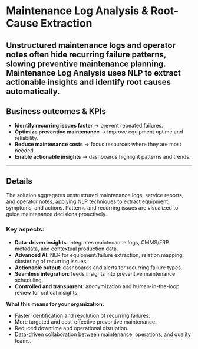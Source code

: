 # Maintenance Log Analysis & Root-Cause Extraction

Unstructured maintenance logs and operator notes often hide **recurring failure patterns**, **slowing preventive maintenance planning**. **Maintenance Log Analysis** uses NLP to **extract actionable insights** and **identify root causes automatically**.  
---

## Business outcomes & KPIs 
- **Identify recurring issues faster** → prevent repeated failures.  
- **Optimize preventive maintenance** → improve equipment uptime and reliability.  
- **Reduce maintenance costs** → focus resources where they are most needed.  
- **Enable actionable insights** → dashboards highlight patterns and trends.  

---

## Details

The solution aggregates unstructured maintenance logs, service reports, and operator notes, applying NLP techniques to extract equipment, symptoms, and actions. Patterns and recurring issues are visualized to guide maintenance decisions proactively.  

### Key aspects:
- **Data-driven insights**: integrates maintenance logs, CMMS/ERP metadata, and contextual production data.  
- **Advanced AI**: NER for equipment/failure extraction, relation mapping, clustering of recurring issues.  
- **Actionable output**: dashboards and alerts for recurring failure types.  
- **Seamless integration**: feeds insights into preventive maintenance scheduling.  
- **Controlled and transparent**: anonymization and human-in-the-loop review for critical insights.  

**What this means for your organization:**  
- Faster identification and resolution of recurring failures.  
- More targeted and cost-effective preventive maintenance.  
- Reduced downtime and operational disruption.  
- Data-driven collaboration between maintenance, operations, and quality teams.  
